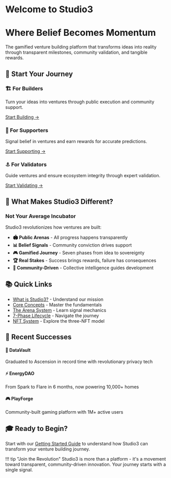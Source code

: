 # Welcome to Studio3

<div class="hero-section">
<h1>Where Belief Becomes Momentum</h1>
<p class="hero-subtitle">The gamified venture building platform that transforms ideas into reality through transparent milestones, community validation, and tangible rewards.</p>
</div>

## 🚀 Start Your Journey

<div class="grid">
<div class="arena-card" markdown="1">

### 🏗️ For Builders

Turn your ideas into ventures through public execution and community support.

[Start Building →](getting-started/roles/#founders-senders)

</div>

<div class="arena-card" markdown="1">

### 📡 For Supporters

Signal belief in ventures and earn rewards for accurate predictions.

[Start Supporting →](getting-started/roles/#supporters-echoes)

</div>

<div class="arena-card" markdown="1">

### ⚓ For Validators

Guide ventures and ensure ecosystem integrity through expert validation.

[Start Validating →](getting-started/roles/#validators-anchors)

</div>
</div>

## 🎯 What Makes Studio3 Different?

<div class="arena-card" markdown="1">

### Not Your Average Incubator

Studio3 revolutionizes how ventures are built:

- **🏟️ Public Arenas** - All progress happens transparently
- **📊 Belief Signals** - Community conviction drives support  
- **🎮 Gamified Journey** - Seven phases from idea to sovereignty
- **🏆 Real Stakes** - Success brings rewards, failure has consequences
- **🤝 Community-Driven** - Collective intelligence guides development

</div>

## 📚 Quick Links

- [What is Studio3?](getting-started/what-is-studio3.md) - Understand our mission
- [Core Concepts](getting-started/core-concepts.md) - Master the fundamentals
- [The Arena System](arena/index.md) - Learn signal mechanics
- [7-Phase Lifecycle](lifecycle/index.md) - Navigate the journey
- [NFT System](nfts/index.md) - Explore the three-NFT model

## 🌟 Recent Successes

<div class="grid">
<div class="arena-card" markdown="1">

#### 🚀 DataVault

Graduated to Ascension in record time with revolutionary privacy tech

</div>

<div class="arena-card" markdown="1">

#### ⚡ EnergyDAO

From Spark to Flare in 6 months, now powering 10,000+ homes

</div>

<div class="arena-card" markdown="1">

#### 🎮 PlayForge

Community-built gaming platform with 1M+ active users

</div>
</div>

## 🎓 Ready to Begin?

Start with our [Getting Started Guide](getting-started/index.md) to understand how Studio3 can transform your venture building journey.

!!! tip "Join the Revolution"
    Studio3 is more than a platform - it's a movement toward transparent, community-driven innovation. Your journey starts with a single signal.
